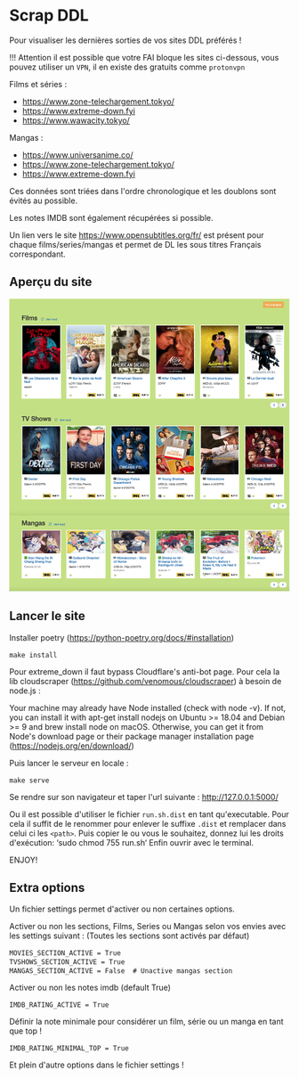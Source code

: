 # Scrap DDL

Pour visualiser les dernières sorties de vos sites DDL préférés !

!!! Attention il est possible que votre FAI bloque les sites ci-dessous, vous pouvez utiliser un `VPN`, 
il en existe des gratuits comme `protonvpn`

Films et séries :

- https://www.zone-telechargement.tokyo/
- https://www.extreme-down.fyi
- https://www.wawacity.tokyo/

Mangas :

- https://www.universanime.co/
- https://www.zone-telechargement.tokyo/
- https://www.extreme-down.fyi


Ces données sont triées dans l'ordre chronologique et les doublons sont évités au possible.

Les notes IMDB sont également récupérées si possible.

Un lien vers le site https://www.opensubtitles.org/fr/ est présent pour chaque films/series/mangas
et permet de DL les sous titres Français correspondant.


## Aperçu du site

![screenshot](images/homev3.png)


## Lancer le site

Installer poetry (https://python-poetry.org/docs/#installation)

```
make install
```

Pour extreme_down il faut bypass Cloudflare's anti-bot page.
Pour cela la lib cloudscraper (https://github.com/venomous/cloudscraper) à besoin de node.js :

Your machine may already have Node installed (check with node -v). 
If not, you can install it with apt-get install nodejs on 
Ubuntu >= 18.04 and Debian >= 9 and brew install node on macOS. 
Otherwise, you can get it from Node's download page or their 
package manager installation page (https://nodejs.org/en/download/)


Puis lancer le serveur en locale :

```
make serve
```

Se rendre sur son navigateur et taper l'url suivante :
http://127.0.0.1:5000/

Ou il est possible d'utiliser le fichier `run.sh.dist` en tant qu'executable.
Pour cela il suffit de le renommer pour enlever le suffixe `.dist` et remplacer dans celui ci les `<path>`.
Puis copier le ou vous le souhaitez, donnez lui les droits d'exécution:
‘sudo chmod 755 run.sh‘
Enfin ouvrir avec le terminal.

ENJOY!


## Extra options

Un fichier settings permet d'activer ou non certaines options.

Activer ou non les sections, Films, Series ou Mangas selon vos envies avec les settings suivant :
(Toutes les sections sont activés par défaut)

```
MOVIES_SECTION_ACTIVE = True
TVSHOWS_SECTION_ACTIVE = True
MANGAS_SECTION_ACTIVE = False  # Unactive mangas section
```

Activer ou non les notes imdb (default True)

```
IMDB_RATING_ACTIVE = True
```

Définir la note minimale pour considérer un film, série ou un manga en tant que top !

```
IMDB_RATING_MINIMAL_TOP = True
```

Et plein d'autre options dans le fichier settings !
